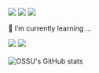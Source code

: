 <a href="https://www.instagram.com/o_ss_u/" target="_blank"><img src="https://img.shields.io/badge/o_ss_u-E4405F?style=flat&logo=instagram&logoColor=white"/></a>
<a href="https://velog.io/@ssue_sept22" target="_blank"><img src="https://img.shields.io/badge/lunarssu-20C997?style=flat&logo=velog&logoColor=white"/></a>
<a href="" target="_blank"><img src="https://img.shields.io/badge/o.ss.u2056@gmail.com-EA4335?style=flat&logo=gmail&logoColor=white"/></a>

🌱 I’m currently learning ...

<img src="https://img.shields.io/badge/java-007396?style=flat&logo=java&logoColor=white"/> <img src="https://img.shields.io/badge/c++-044F88?style=flat&logo=c%2B%2B&logoColor=white"/>
<br><br/>
![OSSU's GitHub stats](https://github-readme-stats.vercel.app/api?username=SuHyeon00&show_icons=true&theme=radical)


<!--
**SuHyeon00/SuHyeon00** is a ✨ _special_ ✨ repository because its `README.md` (this file) appears on your GitHub profile.

Here are some ideas to get you started:

- 🔭 I’m currently working on ...
- 🌱 I’m currently learning ...
- 👯 I’m looking to collaborate on ...
- 🤔 I’m looking for help with ...
- 💬 Ask me about ...
- 📫 How to reach me: ...
- 😄 Pronouns: ...
- ⚡ Fun fact: ...
-->
